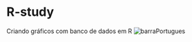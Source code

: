 # R-study
Criando gráficos com banco de dados em R
![barraPortugues](https://user-images.githubusercontent.com/107079647/201222175-5961b493-52c5-46ba-b0a8-51874034f351.jpeg)
